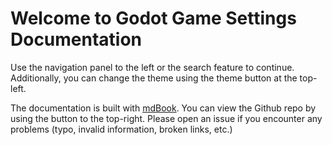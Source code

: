 # Welcome to Godot Game Settings Documentation

Use the navigation panel to the left or the search feature to continue. Additionally, you can change the theme using the theme button at the top-left.

The documentation is built with [mdBook](https://github.com/rust-lang/mdBook). You can view the Github repo by using the button to the top-right. Please open an issue if you encounter any problems (typo, invalid information, broken links, etc.)
